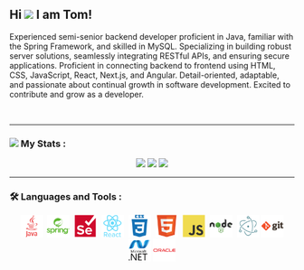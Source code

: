 ## Hi <img src="https://media.giphy.com/media/hvRJCLFzcasrR4ia7z/giphy.gif" width="30px"/> I am Tom! 

Experienced semi-senior backend developer proficient in Java, familiar with the Spring Framework, and skilled in MySQL. Specializing in building robust server solutions, seamlessly integrating RESTful APIs, and ensuring secure applications. Proficient in connecting backend to frontend using HTML, CSS, JavaScript, React, Next.js, and Angular. Detail-oriented, adaptable, and passionate about continual growth in software development. Excited to contribute and grow as a developer.
<div>
<img src="https://komarev.com/ghpvc/?username=your-github-sofiademonasterio&style=flat-square&color=blueviolet" alt=""/>
</div>

---

### <img src="https://media.tenor.com/8McIGu0Tf_QAAAAi/fire-joypixels.gif" width="30px"/> My Stats :
<p align = "center">
  <img src = "https://github-readme-stats.vercel.app/api?username=tomasdemonasterio&show_icons=true&theme=midnight-purple&bg_color=0D1117&border_color=9745F5" width=400>
  <img src = "http://github-readme-streak-stats.herokuapp.com?user=tomasdemonasterio&theme=midnight-purple&border=9745F5&background=0D1117" width=400>
  <img src = "https://github-readme-stats.vercel.app/api/top-langs/?username=tomasdemonasterio&layout=compact&theme=midnight-purple&bg_color=0D1117&border_color=9745F5">
</p>

---
### :hammer_and_wrench: Languages and Tools :
<div align = "center">
  <img src="https://github.com/devicons/devicon/blob/master/icons/java/java-plain-wordmark.svg" title="React" alt="React" width="40" height="40"/>&nbsp;
  <img src="https://github.com/devicons/devicon/blob/master/icons/spring/spring-original-wordmark.svg" title="React" alt="React" width="40" height="40"/>&nbsp;
  <img src="https://github.com/devicons/devicon/blob/master/icons/selenium/selenium-original.svg" title="React" alt="React" width="40" height="40"/>&nbsp;
  <img src="https://github.com/devicons/devicon/blob/master/icons/react/react-original-wordmark.svg" title="React" alt="React" width="40" height="40"/>&nbsp;
  <img src="https://github.com/devicons/devicon/blob/master/icons/css3/css3-plain-wordmark.svg"  title="CSS3" alt="CSS" width="40" height="40"/>&nbsp;
  <img src="https://github.com/devicons/devicon/blob/master/icons/html5/html5-original.svg" title="HTML5" alt="HTML" width="40" height="40"/>&nbsp;
  <img src="https://github.com/devicons/devicon/blob/master/icons/javascript/javascript-original.svg" title="JavaScript" alt="JavaScript" width="40" height="40"/>&nbsp;
  <img src="https://github.com/devicons/devicon/blob/master/icons/nodejs/nodejs-original-wordmark.svg" title="NodeJS" alt="NodeJS" width="40" height="40"/>&nbsp;
  <img src="https://github.com/devicons/devicon/blob/master/icons/electron/electron-original.svg" title="Electron" **alt="Git" width="40" height="40"/>
  <img src="https://github.com/devicons/devicon/blob/master/icons/git/git-original-wordmark.svg" title="Git" **alt="Git" width="40" height="40"/>
  <img src="https://github.com/devicons/devicon/blob/master/icons/dot-net/dot-net-original-wordmark.svg" title="DotNet" **alt="Git" width="40" height="40"/>
  <img src="https://github.com/devicons/devicon/blob/master/icons/oracle/oracle-original.svg" title="Oracle" **alt="Git" width="40" height="40"/>
</div>
